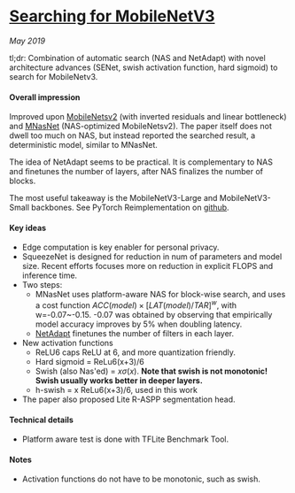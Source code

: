 # [Searching for MobileNetV3](https://arxiv.org/pdf/1905.02244.pdf)

_May 2019_

tl;dr: Combination of automatic search (NAS and NetAdapt) with novel architecture advances (SENet, swish activation function, hard sigmoid) to search for MobileNetv3.

#### Overall impression
Improved upon [MobileNetsv2](mobilenets_v2.md) (with inverted residuals and linear bottleneck) and [MNasNet](mnasnet.md) (NAS-optimized MobileNetsv2). The paper itself does not dwell too much on NAS, but instead reported the searched result, a deterministic model, similar to MNasNet.

The idea of NetAdapt seems to be practical. It is complementary to NAS and finetunes the number of layers, after NAS finalizes the number of blocks.

The most useful takeaway is the MobileNetV3-Large and MobileNetV3-Small backbones.  See PyTorch Reimplementation on [github](https://github.com/xiaolai-sqlai/mobilenetv3).

#### Key ideas
- Edge computation is key enabler for personal privacy.
- SqueezeNet is designed for reduction in num of parameters and model size. Recent efforts focuses more on reduction in explicit FLOPS and inference time.
- Two steps:
	- MNasNet uses platform-aware NAS for block-wise search, and uses a cost function $ACC(model) \times [LAT(model)/TAR]^w$, with w=-0.07~-0.15. -0.07 was obtained by observing that empirically model accuracy improves by 5% when doubling latency.
	- [NetAdapt](https://arxiv.org/pdf/1804.03230.pdf) finetunes the number of filters in each layer.
- New activation functions
	- ReLU6 caps ReLU at 6, and more quantization friendly.
	- Hard sigmoid = ReLu6(x+3)/6
	- Swish (also Nas'ed) = $x \sigma(x)$. **Note that swish is not monotonic! Swish usually works better in deeper layers.**
	- h-swish = x ReLu6(x+3)/6, used in this work
- The paper also proposed Lite R-ASPP segmentation head.

#### Technical details
- Platform aware test is done with TFLite Benchmark Tool.

#### Notes
- Activation functions do not have to be monotonic, such as swish. 